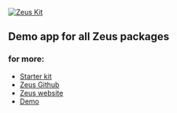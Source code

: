 
[![Zeus Kit](https://larazeus.com/images/zeus-kit.png)](https://github.com/lara-zeus/zeus)

## Demo app for all Zeus packages

### for more:


- [Starter kit](https://github.com/lara-zeus/zeus)
- [Zeus Github](https://github.com/lara-zeus)
- [Zeus website](https://larazeus.com)
- [Demo](https://demo.larazeus.com)
